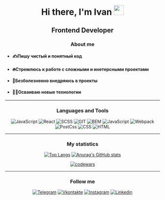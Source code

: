 <h1 align="center">Hi there, I'm Ivan
<img src="https://github.com/blackcater/blackcater/raw/main/images/Hi.gif" height="32"/></h1>
<h2 align="center">Frontend Developer</h2>

<h3 align="center">About me</h3>

- ####  :writing_hand:Пишу чистый и понятный код
- #### :fire:Стремлюсь к работе с сложными и инетерсными проектами
- ####  :office:Безболезненно внедряюсь в проекты
- #### :man_technologist:Осваиваю новые технологии

---

<h3 align="center">Languages and Tools</h3>

<div align="center">

![JavaScript](https://img.shields.io/badge/JavaScript-708090?style=for-the-badge&logo=JavaScript)
![React](https://img.shields.io/badge/React-708090?style=for-the-badge&logo=React)
![SCSS](https://img.shields.io/badge/SCSS-708090?style=for-the-badge&logo=SASS)
![GIT](https://img.shields.io/badge/GIT-708090?style=for-the-badge&logo=GIT)
![BEM](https://img.shields.io/badge/BEM-708090?style=for-the-badge&logo=BEM)
![JavaScript](https://img.shields.io/badge/JavaScript-708090?style=for-the-badge&logo=JavaScript)
![Webpack](https://img.shields.io/badge/Webpack-708090?style=for-the-badge&logo=Webpack)
![PostCss](https://img.shields.io/badge/PostCss-708090?style=for-the-badge&logo=PostCss)
![CSS](https://img.shields.io/badge/CSS-708090?style=for-the-badge&logo=CSS3)
![HTML](https://img.shields.io/badge/HTML-708090?style=for-the-badge&logo=HTML5)

</div>

---

<h3 align="center">My statistics</h3>

<div align="center">

[![Top Langs](https://github-readme-stats.vercel.app/api/top-langs/?username=anuraghazra&layout=compact&theme=dracula)](https://github.com/anuraghazra/github-readme-stats)
[![Anurag's GitHub stats](https://github-readme-stats.vercel.app/api?username=ivanfedoruschenko&theme=dracula&line_height=20)](https://github.com/anuraghazra/github-readme-stats)
</div>
<div align="center">

[![codewars](https://www.codewars.com/users/ivanfedoruschenko/badges/large)](https://www.codewars.com/users/ivanfedoruschenko)

</div>

---

<h3 align="center">Follow me</h3>
<div align="center">

[![Telegram](https://img.shields.io/badge/Telegram-708090?style=for-the-badge&logo=Telegram)](https://t.me/ivanfedorushchenko)
[![Vkontakte](https://img.shields.io/badge/Vkontakte-708090?style=for-the-badge&logo=VK)](https://vk.com/ivan050994)
[![Instagram](https://img.shields.io/badge/Instagram-708090?style=for-the-badge&logo=Instagram)](https://instagram.com/ivanfedorushchenko)
[![Linkedin](https://img.shields.io/badge/Linkedin-708090?style=for-the-badge&logo=Linkedin)](https://linkedin.com/in/ivanfedorushchenko)
</div>
